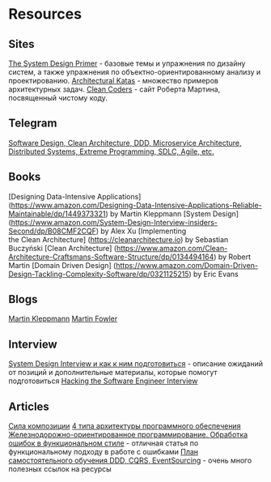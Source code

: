 # Resources
## Sites
[The System Design Primer](https://github.com/donnemartin/system-design-primer) - базовые темы и упражнения по дизайну систем, а также упражнения по объектно-ориентированному анализу и проектированию.
[Architectural Katas](https://nealford.com/katas/) - множество примеров архитектурных задач.
[Clean Coders](https://cleancoders.com) -  сайт Роберта Мартина, посвященный чистому коду.

## Telegram
[Software Design, Clean Architecture, DDD, Microservice Architecture, Distributed Systems, Extreme Programming, SDLC, Agile, etc.](https://t.me/emacsway_log)

## Books
[Designing Data-Intensive Applications] (https://www.amazon.com/Designing-Data-Intensive-Applications-Reliable-Maintainable/dp/1449373321) by Martin Kleppmann
[System Design] (https://www.amazon.com/System-Design-Interview-insiders-Second/dp/B08CMF2CQF) by Alex Xu
[Implementing the Clean Architecture] (https://cleanarchitecture.io) by Sebastian Buczyński
[Clean Architecture] (https://www.amazon.com/Clean-Architecture-Craftsmans-Software-Structure/dp/0134494164) by Robert Martin
[Domain Driven Design] (https://www.amazon.com/Domain-Driven-Design-Tackling-Complexity-Software/dp/0321125215) by Eric Evans

## Blogs
[Martin Kleppmann](https://martin.kleppmann.com)
[Martin Fowler](https://martinfowler.com)

## Interview
[System Design Interview и как к ним подготовиться](https://apolomodov.medium.com/preparation-for-system-design-interview-66489d7a0af6) - описание ожиданий от позиций и дополнительные материалы, которые помогут подготовиться
[Hacking the Software Engineer Interview](https://tianpan.co/hacking-the-software-engineer-interview#system-design-theories) 

## Articles
[Сила композиции](https://habr.com/ru/company/jugru/blog/553028/)
[4 типа архитектуры программного обеспечения](https://nuancesprog.ru/p/12019/)
[Железнодорожно-ориентированное программирование. Обработка ошибок в функциональном стиле](https://habr.com/ru/post/339606/) - отличная статья по функциональному подходу в работе с ошибками
[План самостоятельного обучения DDD, CQRS, EventSourcing](https://habr.com/ru/post/653421/) - очень много полезных ссылок на ресурсы
